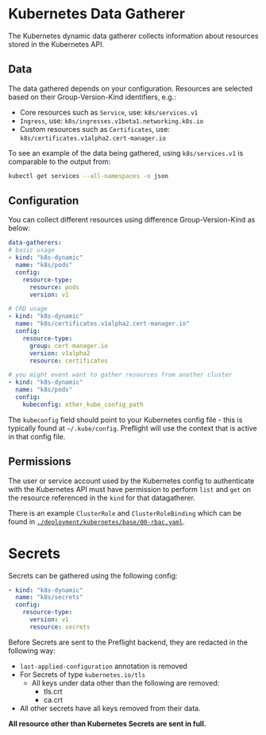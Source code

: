 # Kubernetes Data Gatherer

The Kubernetes dynamic data gatherer collects information about resources stored
in the Kubernetes API.

## Data

The data gathered depends on your configuration. Resources are selected based on
their Group-Version-Kind identifiers, e.g.:

* Core resources such as `Service`, use: `k8s/services.v1`
* `Ingress`, use: `k8s/ingresses.v1beta1.networking.k8s.io`
* Custom resources such as `Certificates`, use:
  `k8s/certificates.v1alpha2.cert-manager.io`

To see an example of the data being gathered, using `k8s/services.v1` is
comparable to the output from:

```bash
kubectl get services --all-namespaces -o json
```

## Configuration

You can collect different resources using difference Group-Version-Kind as
below:

```yaml
data-gatherers:
# basic usage
- kind: "k8s-dynamic"
  name: "k8s/pods"
  config:
    resource-type:
      resource: pods
      version: v1

# CRD usage
- kind: "k8s-dynamic"
  name: "k8s/certificates.v1alpha2.cert-manager.io"
  config:
    resource-type:
      group: cert-manager.io
      version: v1alpha2
      resource: certificates

# you might event want to gather resources from another cluster
- kind: "k8s-dynamic"
  name: "k8s/pods"
  config:
    kubeconfig: other_kube_config_path
```

The `kubeconfig` field should point to your Kubernetes config file - this is
typically found at `~/.kube/config`. Preflight will use the context that is
active in that config file.

## Permissions

The user or service account used by the Kubernetes config to authenticate with
the Kubernetes API must have permission to perform `list` and `get` on the
resource referenced in the `kind` for that datagatherer.

There is an example `ClusterRole` and `ClusterRoleBinding` which can be found in
[`./deployment/kubernetes/base/00-rbac.yaml`](./deployment/kubernetes/base/00-rbac.yaml).

# Secrets

Secrets can be gathered using the following config:

```yaml
- kind: "k8s-dynamic"
  name: "k8s/secrets"
  config:
    resource-type:
      version: v1
      resource: secrets
```

Before Secrets are sent to the Preflight backend, they are redacted in the
following way:

- `last-applied-configuration` annotation is removed
- For Secrets of type `kubernetes.io/tls`
  - All keys under data other than the following are removed:
    - tls.crt
    - ca.crt
- All other secrets have all keys removed from their data.

**All resource other than Kubernetes Secrets are sent in full.**
